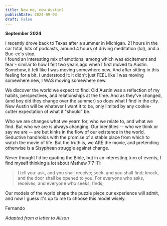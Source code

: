 ```yaml
---
title: New me, new Austin? 
publishDate: 2024-09-03
draft: False
---
```


**September 2024**

I recently drove back to Texas after a summer in Michigan.
21 hours in the car total, lots of podcasts, around 4 hours of driving meditation (lol), and a Buc-ee's stop.  
I found an interesting mix of emotions, among which was excitement and fear - similar to how I felt two years ago when I first moved to Austin. 
Somehow, it felt like I was moving somewhere new. 
And after sitting in this feeling for a bit, I understood it: it didn't just FEEL like I was moving somewhere new, I WAS moving somewhere new. 

We discover the world we expect to find. 
Old Austin was a reflection of my habits, perspectives, and relationships at the time. 
And as they've changed, (and boy did they change over the summer) so does what I find in the city.
New Austin will be whatever I want it to be, only limited by any cookie-cutter expectation of what it "should" be.

Who we are changes what we yearn for, who we relate to, and what we find. 
But who we are is always changing.
Our identities -- who we think or say we are -- are but kinks in the flow of our existence in the world. 
Seductive handholds with the promise of a stable place from which to watch the movie of life. 
But the truth is, we ARE the movie, and pretending otherwise is a Sisyphean struggle against change.

Never thought I'd be quoting the Bible, but in an interesting turn of events, I find myself thinking a lot about Mathew 7:7-11: 
> I tell you: ask, and you shall receive; seek, and you shall find; knock, and the door shall be opened to you. For everyone who asks, receives; and everyone who seeks, finds; 

Our models of the world shape the puzzle piece our experience will admit, and now I guess it's up to me to choose this model wisely.

Fernando

*Adapted from a letter to Alison*